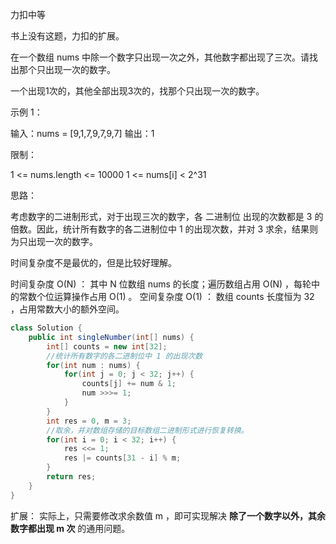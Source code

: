 力扣中等

书上没有这题，力扣的扩展。



在一个数组 nums 中除一个数字只出现一次之外，其他数字都出现了三次。请找出那个只出现一次的数字。

一个出现1次的，其他全部出现3次的，找那个只出现一次的数字。



示例 1：

输入：nums = [9,1,7,9,7,9,7]
输出：1




限制：

1 <= nums.length <= 10000
1 <= nums[i] < 2^31



思路：

考虑数字的二进制形式，对于出现三次的数字，各 二进制位 出现的次数都是 3 的倍数。因此，统计所有数字的各二进制位中 1 的出现次数，并对 3 求余，结果则为只出现一次的数字。





时间复杂度不是最优的，但是比较好理解。

时间复杂度 O(N) ： 其中 N 位数组 nums 的长度；遍历数组占用 O(N) ，每轮中的常数个位运算操作占用 O(1) 。
空间复杂度 O(1) ： 数组 counts 长度恒为 32 ，占用常数大小的额外空间。

````java
class Solution {
    public int singleNumber(int[] nums) {
        int[] counts = new int[32];
        //统计所有数字的各二进制位中 1 的出现次数
        for(int num : nums) {
            for(int j = 0; j < 32; j++) {
                counts[j] += num & 1;
                num >>>= 1;
            }
        }
        int res = 0, m = 3;
        //取余，并对数组存储的目标数组二进制形式进行恢复转换。
        for(int i = 0; i < 32; i++) {
            res <<= 1;
            res |= counts[31 - i] % m;
        }
        return res;
    }
}
````

扩展： 实际上，只需要修改求余数值 m ，即可实现解决 **除了一个数字以外，其余数字都出现 m 次** 的通用问题。 